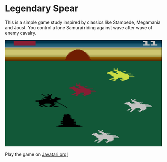 # Legendary Spear

This is a simple game study inspired by classics like Stampede, Megamania and Joust. You control a lone Samurai riding against wave after wave of enemy cavalry.

![screenshot](./images/ls.png)

Play the game on [Javatari.org!](https://javatari.org/?ROM=https://github.com/DChristianson/atari-vcs-samples/blob/main/rom/LegendarySpear.rom?raw=true)
